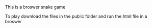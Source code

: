 This is a broswer snake game 

To play download the files in the public folder and run the html file in a broswer
